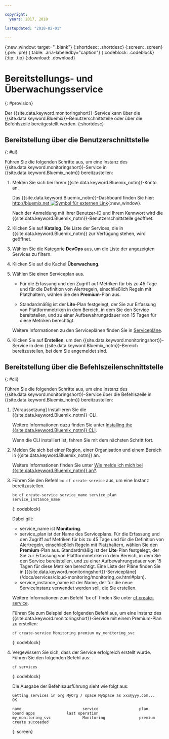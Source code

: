```yaml
---

copyright:
  years: 2017, 2018

lastupdated: "2018-02-01"

---
```


{:new_window: target="_blank"}
{:shortdesc: .shortdesc}
{:screen: .screen}
{:pre: .pre}
{:table: .aria-labeledby="caption"}
{:codeblock: .codeblock}
{:tip: .tip}
{:download: .download}



# Bereitstellungs- und Überwachungsservice
{: #provision}

Der {{site.data.keyword.monitoringshort}}-Service kann über die {{site.data.keyword.Bluemix}}-Benutzerschnittstelle oder über die Befehlszeile bereitgestellt werden.
{:shortdesc}


## Bereitstellung über die Benutzerschnittstelle
{: #ui}

Führen Sie die folgenden Schritte aus, um eine Instanz des {{site.data.keyword.monitoringshort}}-Service in {{site.data.keyword.Bluemix_notm}} bereitzustellen:

1. Melden Sie sich bei Ihrem {{site.data.keyword.Bluemix_notm}}-Konto an.

    Das {{site.data.keyword.Bluemix_notm}}-Dashboard finden Sie hier: [http://bluemix.net ![Symbol für externen Link](../../../icons/launch-glyph.svg "Symbol für externen Link")](http://bluemix.net){:new_window}.
    
	Nach der Anmeldung mit Ihrer Benutzer-ID und Ihrem Kennwort wird die {{site.data.keyword.Bluemix_notm}}-Benutzerschnittstelle geöffnet.

2. Klicken Sie auf **Katalog**. Die Liste der Services, die in {{site.data.keyword.Bluemix_notm}} zur Verfügung stehen, wird geöffnet.

3. Wählen Sie die Kategorie **DevOps** aus, um die Liste der angezeigten Services zu filtern.

4. Klicken Sie auf die Kachel **Überwachung**.

5. Wählen Sie einen Serviceplan aus. 

    * Für die Erfassung und den Zugriff auf Metriken für bis zu 45 Tage und für die Definition von Alertregeln, einschließlich Regeln mit Platzhaltern, wählen Sie den **Premium**-Plan aus. 
	
	* Standardmäßig ist der **Lite**-Plan festgelegt, der Sie zur Erfassung von Plattformmetriken in dem Bereich, in dem Sie den Service bereitstellen, und zu einer Aufbewahrungsdauer von 15 Tagen für diese Metriken berechtigt. 

    Weitere Informationen zu den Serviceplänen finden Sie in [Servicepläne](/docs/services/cloud-monitoring/monitoring_ov.html#plan).
	
6. Klicken Sie auf **Erstellen**, um den {{site.data.keyword.monitoringshort}}-Service in dem {{site.data.keyword.Bluemix_notm}}-Bereich bereitzustellen, bei dem Sie angemeldet sind.
  
 

## Bereitstellung über die Befehlszeilenschnittstelle
{: #cli}

Führen Sie die folgenden Schritte aus, um eine Instanz des {{site.data.keyword.monitoringshort}}-Service über die Befehlszeile in {{site.data.keyword.Bluemix_notm}} bereitzustellen:

1. [Voraussetzung] Installieren Sie die {{site.data.keyword.Bluemix_notm}}-CLI.

   Weitere Informationen dazu finden Sie unter [Installing the {{site.data.keyword.Bluemix_notm}} CLI](/docs/cli/reference/bluemix_cli/download_cli.html#download_install).
   
   Wenn die CLI installiert ist, fahren Sie mit dem nächsten Schritt fort.
    
2. Melden Sie sich bei einer Region, einer Organisation und einem Bereich in {{site.data.keyword.Bluemix_notm}} an. 

    Weitere Informationen finden Sie unter [Wie melde ich mich bei {{site.data.keyword.Bluemix_notm}} an?](/docs/services/cloud-monitoring/qa/cli_qa.html#login).
	
3. Führen Sie den Befehl `bx cf create-service` aus, um eine Instanz bereitzustellen.

    ```
	bx cf create-service service_name service_plan service_instance_name
	```
	{: codeblock}
	
	Dabei gilt:
	
	* service_name ist **Monitoring**.
	* service_plan ist der Name des Serviceplans. Für die Erfassung und den Zugriff auf Metriken für bis zu 45 Tage und für die Definition von Alertregeln, einschließlich Regeln mit Platzhaltern, wählen Sie den **Premium**-Plan aus. Standardmäßig ist der **Lite**-Plan festgelegt, der Sie zur Erfassung von Plattformmetriken in dem Bereich, in dem Sie den Service bereitstellen, und zu einer Aufbewahrungsdauer von 15 Tagen für diese Metriken berechtigt. Eine Liste der Pläne finden Sie in [{{site.data.keyword.monitoringshort}}-Servicepläne] (/docs/services/cloud-monitoring/monitoring_ov.html#plan).
	* service_instance_name ist der Name, der für die neue Serviceinstanz verwendet werden soll, die Sie erstellen.
	
	Weitere Informationen zum Befehl 'bx cf' finden Sie unter [cf create-service](/docs/cli/reference/cfcommands/index.html#cf_create-service).

	Führen Sie zum Beispiel den folgenden Befehl aus, um eine Instanz des {{site.data.keyword.monitoringshort}}-Service mit einem Premium-Plan zu erstellen:
	
	```
	cf create-service Monitoring premium my_monitoring_svc
	```
	{: codeblock}
	
4. Vergewissern Sie sich, dass der Service erfolgreich erstellt wurde. Führen Sie den folgenden Befehl aus:

    ```	
	cf services
	```
	{: codeblock}
	
	Die Ausgabe der Befehlsausführung sieht wie folgt aus:
	
	```
    Getting services in org MyOrg / space MySpace as xxx@yyy.com...
    OK
    
    name                           service                  plan                   bound apps              last operation
    my_monitoring_svc              Monitoring               premium                                        create succeeded
	```
	{: screen}

	



